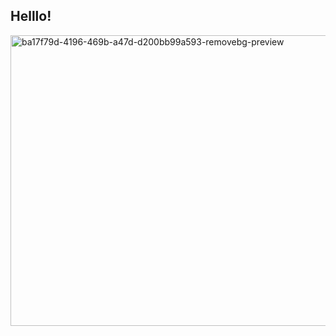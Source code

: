 ## ﻿Helllo!
<img width="536" height="465" alt="ba17f79d-4196-469b-a47d-d200bb99a593-removebg-preview" src="https://github.com/user-attachments/assets/debf5403-167b-41d0-8353-f4375af1cf9a" />

<!--
**kitinha/kitinha** is a ✨ _special_ ✨ repository because its `README.md` (this file) appears on your GitHub profile.

Here are some ideas to get you started:

- 🔭 I’m currently working on ...
- 🌱 I’m currently learning ...
- 👯 I’m looking to collaborate on ...
- 🤔 I’m looking for help with ...
- 💬 Ask me about ...
- 📫 How to reach me: ...
- 😄 Pronouns: ...
- ⚡ Fun fact: ...
-->

